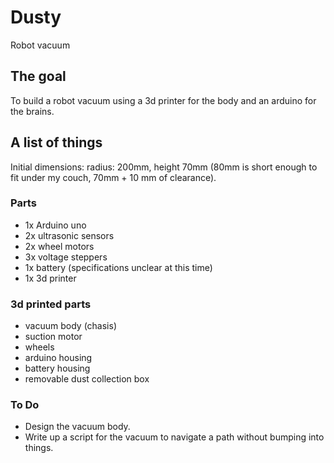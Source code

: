 # Dusty
Robot vacuum

## The goal
To build a robot vacuum using a 3d printer for the body and an arduino for the brains.

## A list of things
Initial dimensions: radius: 200mm, height 70mm (80mm is short enough to fit under my couch, 70mm + 10 mm of clearance).

### Parts
- 1x Arduino uno
- 2x ultrasonic sensors
- 2x wheel motors
- 3x voltage steppers
- 1x battery (specifications unclear at this time)
- 1x 3d printer

### 3d printed parts
- vacuum body (chasis)
- suction motor
- wheels
- arduino housing
- battery housing
- removable dust collection box

### To Do
- Design the vacuum body.
- Write up a script for the vacuum to navigate a path without bumping into things.
